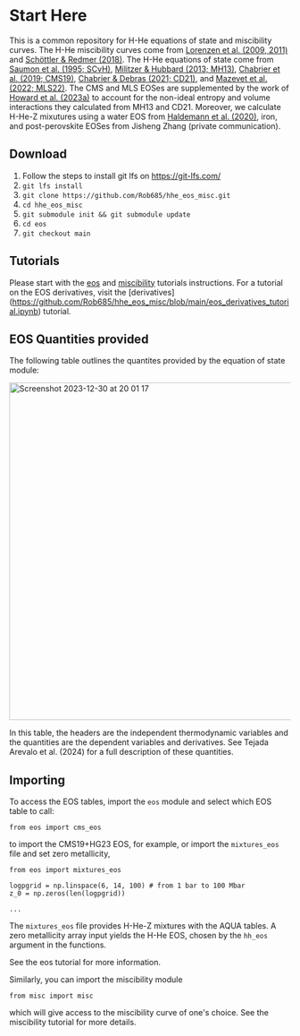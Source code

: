 # Start Here

This is a common repository for H-He equations of state and miscibility curves. The H-He miscibility curves come from [Lorenzen et al. (2009, 2011)](https://journals.aps.org/prb/abstract/10.1103/PhysRevB.84.235109) and [Schöttler & Redmer (2018)](https://journals.aps.org/prl/abstract/10.1103/PhysRevLett.120.115703). The H-He equations of state come from [Saumon et al. (1995; SCvH)](https://ui.adsabs.harvard.edu/abs/1995ApJS...99..713S/abstract), [Militzer & Hubbard (2013; MH13)](https://iopscience.iop.org/article/10.1088/0004-637X/774/2/148/meta), [Chabrier et al. (2019; CMS19)](https://iopscience.iop.org/article/10.3847/1538-4357/aaf99f/meta), [Chabrier & Debras (2021; CD21)](https://iopscience.iop.org/article/10.3847/1538-4357/abfc48/meta), and [Mazevet et al. (2022; MLS22)](https://www.aanda.org/articles/aa/abs/2022/08/aa35764-19/aa35764-19.html). The CMS and MLS EOSes are supplemented by the work of [Howard et al. (2023a)](https://www.aanda.org/articles/aa/pdf/2023/04/aa44851-22.pdf) to account for the non-ideal entropy and volume interactions they calculated from MH13 and CD21. Moreover, we calculate H-He-Z mixutures using a water EOS from [Haldemann et al. (2020)](https://www.aanda.org/articles/aa/full_html/2020/11/aa38367-20/aa38367-20.html), iron, and post-perovskite EOSes from Jisheng Zhang (private communication). 

## Download 

1. Follow the steps to install git lfs on https://git-lfs.com/
2. ```git lfs install```
3. ```git clone https://github.com/Rob685/hhe_eos_misc.git```
4. ```cd hhe_eos_misc```
5. ```git submodule init && git submodule update```
6. ```cd eos```
7. ```git checkout main```

## Tutorials

Please start with the [eos](https://github.com/Rob685/hhe_eos_misc/blob/main/eos_tutorial.ipynb) and [miscibility](https://github.com/Rob685/hhe_eos_misc/blob/main/misc_tutorial.ipynb) tutorials instructions. 
For a tutorial on the EOS derivatives, visit the  [derivatives] (https://github.com/Rob685/hhe_eos_misc/blob/main/eos_derivatives_tutorial.ipynb) tutorial.

## EOS Quantities provided

The following table outlines the quantites provided by the equation of state module:

<img width="603" alt="Screenshot 2023-12-30 at 20 01 17" src="https://github.com/Rob685/eos/assets/48569647/5c18c88b-c64a-425a-ac1b-87cb204fc16c">

In this table, the headers are the independent thermodynamic variables and the quantities are the dependent variables and derivatives. See Tejada Arevalo et al. (2024) for a full description of these quantities.

## Importing

To access the EOS tables, import the ```eos``` module and select which EOS table to call:

```
from eos import cms_eos
```
to import the CMS19+HG23 EOS, for example, or import the `mixtures_eos` file and set zero metallicity,

```
from eos import mixtures_eos

logpgrid = np.linspace(6, 14, 100) # from 1 bar to 100 Mbar
z_0 = np.zeros(len(logpgrid))

...
```
The `mixtures_eos` file provides H-He-Z mixtures with the AQUA tables. A zero metallicity array input yields the H-He EOS, chosen by the `hh_eos` argument in the functions. 

See the eos tutorial for more information.

Similarly, you can import the miscibility module 

```
from misc import misc
```

which will give access to the miscibility curve of one's choice. See the miscibility tutorial for more details.




